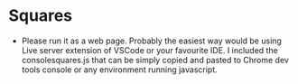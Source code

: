 # Squares

* Please run it as a web page. Probably the easiest way would be using Live server extension of VSCode or your favourite IDE. I included the consolesquares.js that can be simply copied and pasted to Chrome dev tools console or any environment running javascript. 
